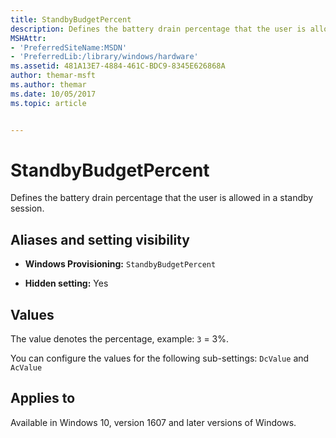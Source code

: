 ```yaml
---
title: StandbyBudgetPercent
description: Defines the battery drain percentage that the user is allowed in a standby session.
MSHAttr:
- 'PreferredSiteName:MSDN'
- 'PreferredLib:/library/windows/hardware'
ms.assetid: 481A13E7-4884-461C-BDC9-8345E626868A
author: themar-msft
ms.author: themar
ms.date: 10/05/2017
ms.topic: article


---
```


# StandbyBudgetPercent


Defines the battery drain percentage that the user is allowed in a standby session.

## <span id="Aliases_and_setting_visibility"></span><span id="aliases_and_setting_visibility"></span><span id="ALIASES_AND_SETTING_VISIBILITY"></span>Aliases and setting visibility


-   **Windows Provisioning:** `StandbyBudgetPercent`

-   **Hidden setting:** Yes

## <span id="Values"></span><span id="values"></span><span id="VALUES"></span>Values


The value denotes the percentage, example: `3` = 3%. 

You can configure the values for the following sub-settings: `DcValue` and `AcValue`

## <span id="Applies_to"></span><span id="applies_to"></span><span id="APPLIES_TO"></span>Applies to


Available in Windows 10, version 1607 and later versions of Windows.
